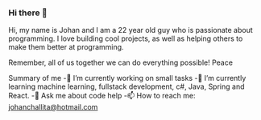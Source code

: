 ### Hi there 👋

Hi, my name is Johan and I am a 22 year old guy who is passionate about programming. I love building cool projects, as well as helping others to make them better at programming.

Remember, all of us together we can do everything possible! Peace

Summary of me
-🔭 I’m currently working on small tasks
-🌱 I’m currently learning machine learning, fullstack development, c#, Java, Spring and React. 
-💬 Ask me about code help
-📫 How to reach me: johanchallita@hotmail.com

<!--
**johan123456718/johan123456718** is a ✨ _special_ ✨ repository because its `README.md` (this file) appears on your GitHub profile.

-->

